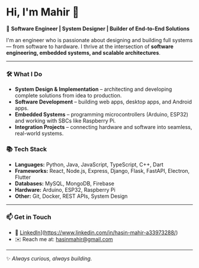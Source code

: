 # Hi, I'm Mahir 👋  

🚀 **Software Engineer | System Designer | Builder of End-to-End Solutions**

I'm an engineer who is passionate about designing and building full systems — from software to hardware. I thrive at the intersection of **software engineering, embedded systems, and scalable architectures**.

---

### 🛠️ What I Do
- **System Design & Implementation** – architecting and developing complete solutions from idea to production.  
- **Software Development** – building web apps, desktop apps, and Android apps.  
- **Embedded Systems** – programming microcontrollers (Arduino, ESP32) and working with SBCs like Raspberry Pi.  
- **Integration Projects** – connecting hardware and software into seamless, real-world systems.  


### 📚 Tech Stack
- **Languages:** Python, Java, JavaScript, TypeScript, C++, Dart
- **Frameworks:** React, Node.js, Express, Django, Flask, FastAPI, Electron, Flutter
- **Databases:** MySQL, MongoDB, Firebase  
- **Hardware:** Arduino, ESP32, Raspberry Pi  
- **Other:** Git, Docker, REST APIs, System Design  

---

### 📫 Get in Touch
- 💼 [LinkedIn]([https://www.linkedin.com/)](https://www.linkedin.com/in/hasin-mahir-a33973288/)  
- ✉️ Reach me at: hasinmahir@gmail.com

---

✨ *Always curious, always building.*  
